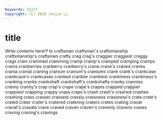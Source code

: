 ```yaml
---
Keywords: 21277
Copyright: (C) 2020 Junjie Li
---
```


# title

Write contents here!!!
ts 
craftsman
craftsman's 
craftsmanship 
craftsmanship's 
craftsmen 
crafty 
crag 
crag's 
craggier 
craggiest 
craggy
crags 
cram 
crammed 
cramming 
cramp 
cramp's 
cramped 
cramping 
cramps 
crams
cranberries 
cranberry 
cranberry's 
crane 
crane's 
craned 
cranes 
crania 
cranial 
craning
cranium 
cranium's 
craniums 
crank 
crank's 
crankcase 
crankcase's 
crankcases 
cranked 
crankier
crankiest 
crankiness 
crankiness's 
cranking 
cranks 
crankshaft 
crankshaft's 
crankshafts 
cranky 
crannies
cranny 
cranny's 
crap 
crap's 
crape 
crape's 
crapes 
crapped 
crappier 
crappiest
crapping 
crappy 
craps 
craps's 
crash 
crash's 
crashed 
crashes 
crashing 
crass
crasser 
crassest 
crassly 
crassness 
crassness's 
crate 
crate's 
crated 
crater 
crater's
cratered 
cratering 
craters 
crates 
crating 
cravat 
cravat's 
cravats 
crave 
craved
craven 
craven's 
cravenly 
cravens 
craves 
craving 
craving's 
cravings 
